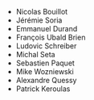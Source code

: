 * Nicolas Bouillot
* Jérémie Soria
* Emmanuel Durand
* François Ubald Brien
* Ludovic Schreiber
* Michal Seta
* Sebastien Paquet
* Mike Wozniewski
* Alexandre Quessy
* Patrick Keroulas
